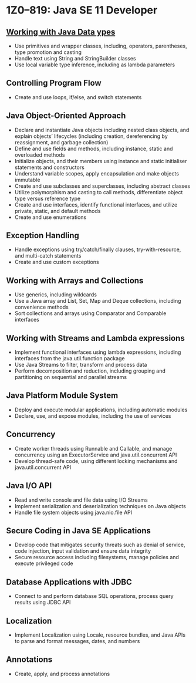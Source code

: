 # 1Z0–819: Java SE 11 Developer

## [Working with Java Data ypes](./working/with_java_data_types.md)
- Use primitives and wrapper classes, including, operators, parentheses, type promotion and casting
- Handle text using String and StringBuilder classes
- Use local variable type inference, including as lambda parameters

## Controlling Program Flow
- Create and use loops, if/else, and switch statements

## Java Object-Oriented Approach
- Declare and instantiate Java objects including nested class objects, and explain objects’ lifecycles (including creation, dereferencing by reassignment, and garbage collection)
- Define and use fields and methods, including instance, static and overloaded methods
- Initialize objects, and their members using instance and static initialiser statements and constructors
- Understand variable scopes, apply encapsulation and make objects immutable
- Create and use subclasses and superclasses, including abstract classes
- Utilize polymorphism and casting to call methods, differentiate object type versus reference type
- Create and use interfaces, identify functional interfaces, and utilize private, static, and default methods
- Create and use enumerations

## Exception Handling
- Handle exceptions using try/catch/finally clauses, try-with-resource, and multi-catch statements
- Create and use custom exceptions

## Working with Arrays and Collections
- Use generics, including wildcards
- Use a Java array and List, Set, Map and Deque collections, including convenience methods
- Sort collections and arrays using Comparator and Comparable interfaces

## Working with Streams and Lambda expressions
- Implement functional interfaces using lambda expressions, including interfaces from the java.util.function package
- Use Java Streams to filter, transform and process data
- Perform decomposition and reduction, including grouping and partitioning on sequential and parallel streams

## Java Platform Module System
- Deploy and execute modular applications, including automatic modules
- Declare, use, and expose modules, including the use of services

## Concurrency
- Create worker threads using Runnable and Callable, and manage concurrency using an ExecutorService and java.util.concurrent API
- Develop thread-safe code, using different locking mechanisms and java.util.concurrent API

## Java I/O API
- Read and write console and file data using I/O Streams
- Implement serialization and deserialization techniques on Java objects
- Handle file system objects using java.nio.file API

## Secure Coding in Java SE Applications
- Develop code that mitigates security threats such as denial of service, code injection, input validation and ensure data integrity
- Secure resource access including filesystems, manage policies and execute privileged code

## Database Applications with JDBC
- Connect to and perform database SQL operations, process query results using JDBC API

## Localization
- Implement Localization using Locale, resource bundles, and Java APIs to parse and format messages, dates, and numbers

## Annotations
- Create, apply, and process annotations
